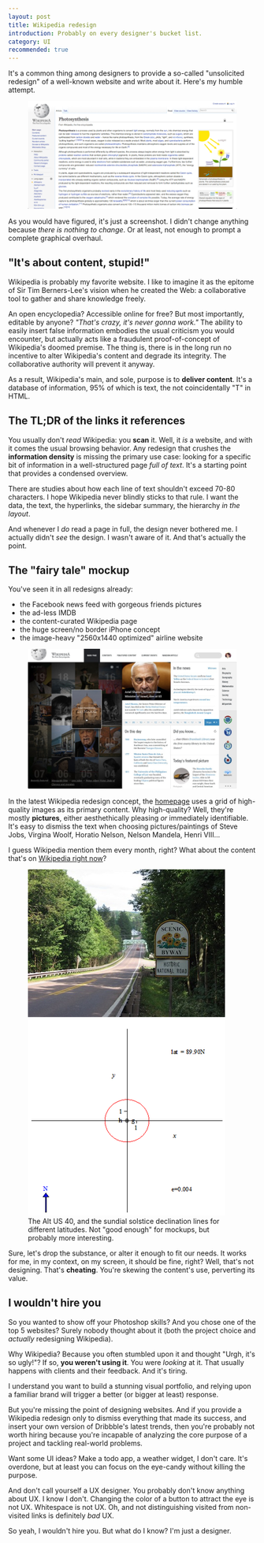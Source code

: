 ```yaml
---
layout: post
title: Wikipedia redesign
introduction: Probably on every designer's bucket list.
category: UI
recommended: true
---
```


It's a common thing among designers to provide a so-called "unsolicited redesign" of a well-known website and write about it. Here's my humble attempt.

<figure>
  <a href="/images/wikipedia-redesign-full.png"><img alt="Wikipedia Redesign" src="/images/wikipedia-redesign.png"></a>
</figure>

As you would have figured, it's just a screenshot. I didn't change anything because *there is nothing to change*. Or at least, not enough to prompt a complete graphical overhaul.

## "It's about content, stupid!"

Wikipedia is probably my favorite website. I like to imagine it as the epitome of Sir Tim Berners-Lee's vision when he created the Web: a collaborative tool to gather and share knowledge freely.

An open encyclopedia? Accessible online for free? But most importantly, editable by anyone? *"That's crazy, it's never gonna work."* The ability to easily insert false information embodies the usual criticism you would encounter, but actually acts like a fraudulent proof-of-concept of Wikipedia's doomed premise. The thing is, there is in the long run no incentive to alter Wikipedia's content and degrade its integrity. The collaborative authority will prevent it anyway.

As a result, Wikipedia's main, and sole, purpose is to **deliver content**. It's a database of information, 95% of which is text, the not coincidentally "T" in HTML.

## The TL;DR of the links it references

You usually don't *read* Wikipedia: you **scan** it. Well, it *is* a website, and with it comes the usual browsing behavior. Any redesign that crushes the **information density** is missing the primary use case: looking for a specific bit of information in a well-structured page *full of text*. It's a starting point that provides a condensed overview.

There are studies about how each line of text shouldn't exceed 70-80 characters. I hope Wikipedia never blindly sticks to that rule. I want the data, the text, the hyperlinks, the sidebar summary, the hierarchy *in the layout*.

And whenever I *do* read a page in full, the design never bothered me. I actually didn't *see* the design. I wasn't aware of it. And that's actually the point.

## The "fairy tale" mockup

You've seen it in all redesigns already:

* the Facebook news feed with gorgeous friends pictures
* the ad-less IMDB
* the content-curated Wikipedia page
* the huge screen/no border iPhone concept
* the image-heavy "2560x1440 optimized" airline website

<figure>
  <a href="http://cdn.gkvasnikov.com/img/design-1.jpg"><img alt="Funky Wikipedia" src="/images/funky-hp.jpg"></a>
</figure>

In the latest Wikipedia redesign concept, the [homepage](http://cdn.gkvasnikov.com/img/design-1.jpg) uses a grid of high-quality images as its primary content. Why high-quality? Well, they're mostly **pictures**, either aesthethically pleasing *or* immediately identifiable. It's easy to dismiss the text when choosing pictures/paintings of Steve Jobs, Virgina Woolf, Horatio Nelson, Nelson Mandela, Henri VIII...

I guess Wikipedia mention them every month, right? What about the content that's on [Wikipedia right now](http://en.wikipedia.org/wiki/Main_Page)?

<figure>
  <img alt="Nichiren" src="/images/national-road.jpg">
  <img alt="Sundial solstice" src="/images/sundial-solstice.gif"><br>
  <figcaption>The Alt US 40, and the sundial solstice declination lines for different latitudes. Not "good enough" for mockups, but probably more interesting.</figcaption>
</figure>

Sure, let's drop the substance, or alter it enough to fit our needs. It works for me, in my context, on my screen, it should be fine, right? Well, that's not designing. That's **cheating**. You're skewing the content's use, perverting its value.

## I wouldn't hire you

So you wanted to show off your Photoshop skills? And you chose one of the top 5 websites? Surely nobody thought about it (both the project choice and *actually* redesigning Wikipedia).

Why Wikipedia? Because you often stumbled upon it and thought "Urgh, it's so ugly!"? If so, **you weren't using it**. You were *looking* at it. That usually happens with clients and their feedback. And it's tiring.

I understand you want to build a stunning visual portfolio, and relying upon a familiar brand will trigger a better (or bigger at least) response.

But you're missing the point of designing websites. And if you provide a Wikipedia redesign only to dismiss everything that made its success, and insert your own version of Dribbble's latest trends, then you're probably not worth hiring because you're incapable of analyzing the core purpose of a project and tackling real-world problems.

Want some UI ideas? Make a todo app, a weather widget, I don't care. It's overdone, but at least you can focus on the eye-candy without killing the purpose.

And don't call yourself a UX designer. You probably don't know anything about UX. I know I don't. Changing the color of a button to attract the eye is not UX. Whitespace is not UX. Oh, and not distinguishing visited from non-visited links is definitely *bad* UX.

So yeah, I wouldn't hire you. But what do I know? I'm just a designer.